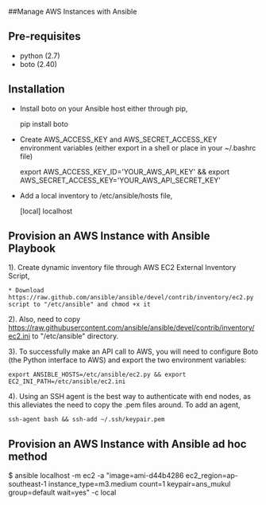##Manage AWS Instances with Ansible

Pre-requisites
--------------

- python (2.7)
- boto (2.40)

Installation
------------

* Install boto on your Ansible host either through pip,

   pip install boto

* Create AWS_ACCESS_KEY and AWS_SECRET_ACCESS_KEY environment variables (either export in a shell or place in your ~/.bashrc file)

   export AWS_ACCESS_KEY_ID='YOUR_AWS_API_KEY' && export AWS_SECRET_ACCESS_KEY='YOUR_AWS_API_SECRET_KEY'

* Add a local inventory to /etc/ansible/hosts file,

   [local]
   localhost

Provision an AWS Instance with Ansible Playbook
-----------------------------------------------

1). Create dynamic inventory file through AWS EC2 External Inventory Script, 

    * Download https://raw.github.com/ansible/ansible/devel/contrib/inventory/ec2.py script to "/etc/ansible" and chmod +x it

2). Also, need to copy https://raw.githubusercontent.com/ansible/ansible/devel/contrib/inventory/ec2.ini to "/etc/ansible" directory. 

3). To successfully make an API call to AWS, you will need to configure Boto (the Python interface to AWS) and export the two environment variables:

    export ANSIBLE_HOSTS=/etc/ansible/ec2.py && export EC2_INI_PATH=/etc/ansible/ec2.ini 

4). Using an SSH agent is the best way to authenticate with end nodes, as this alleviates the need to copy the .pem files around. To add an agent,

    ssh-agent bash && ssh-add ~/.ssh/keypair.pem 

Provision an AWS Instance with Ansible ad hoc method
----------------------------------------------------

$ ansible localhost -m ec2 -a "image=ami-d44b4286 ec2_region=ap-southeast-1 instance_type=m3.medium count=1 keypair=ans_mukul group=default wait=yes" -c local
